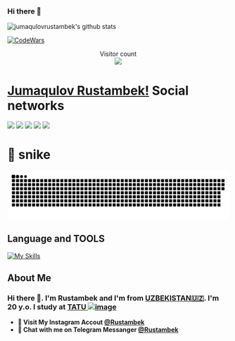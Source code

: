 ### Hi there 👋


![jumaqulovrustambek's github stats](https://github-readme-stats.vercel.app/api?username=rystambek&show_icons=true&theme=tokyonight)

[![CodeWars](https://www.codewars.com/users/Rustambek2003/badges/large)]([https://www.codewars.com/users/rustambek2003(https://www.codewars.com/users/rustambek2003))

<p align="center"> 
  Visitor count<br>
  <img src="https://profile-counter.glitch.me/rustambek2003/count.svg" />
</p>

# [Jumaqulov Rustambek!](rustambekjumaqulov@gmail.com) Social networks

<a href="https://github.com/Rustambek2003"><img src="https://img.shields.io/badge/github-000?style=for-the-badge&logo=github&logoColor=white"/></a>
<a href="https://instagram.com/rystambek_7l7"><img src="https://img.shields.io/badge/instagram-D1001F?style=for-the-badge&logo=instagram&logoColor=white"/></a>
<a href="https://t.me/musulmon17"><img src="https://img.shields.io/badge/Telegram-2CA5E0?style=for-the-badge&logo=telegram&logoColor=white"/></a>
<a href="https://www.codewars.com/users/Rustambek2003/"><img src="https://img.shields.io/badge/codewars-DD915F?style=for-the-badge&logo=codewars&logoColor=white"/></a>
<a href="https://www.sololearn.com/profile/27804078](https://www.sololearn.com/certificates/CC-FGEDM9QZ"><img src="https://img.shields.io/badge/sololearn-10397c?style=for-the-badge&logo=sololearn&logoColor=white"/></a>
<!-- <a href="https://gitlab.com/quvvatullayev/"><img src="https://img.shields.io/badge/gitlab-FF6600?style=for-the-badge&logo=gitlab&logoColor=white"/></a></a> -->


# 🐍 snike 

<a href=#><img src="snike.svg"></a>

## Language and TOOLS

[![My Skills](https://skillicons.dev/icons?i=bootstrap,css,discord,flask,github,gitlab,heroku,html,instagram,js,jquery,linux,md,py,sass,vscode)](https://skillicons.dev)


## About Me

### Hi there 👋. I'm Rustambek and I'm from [UZBEKISTAN🇺🇿](https://en.wikipedia.org/wiki/Uzbekistan). I'm 20 y.o. I study at [TATU ![image](https://user-images.githubusercontent.com/105332906/206888050-f68457da-1397-4adb-b063-d0c73ba28c67.png)](https://tuit.uz/)


- **🔴 Visit My Instagram Accout [@Rustambek](https://www.instagram.com/rystambek_7l7/)**
- **🔵 Chat with me on Telegram Messanger [@Rustambek](https://t.me/musulmon17)**
